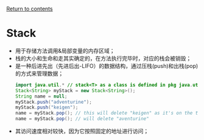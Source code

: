 [Return to contents](https://github.com/devychen/JavaStudyTrack/tree/main/README.md)

# Stack

- 用于存储方法调用&局部变量的内存区域；
- 栈的大小和生命和走其实确定的，在方法执行完毕时，对应的栈会被销毁；
- 是一种后进先出（先进后出-LIFO）的数据结构，通过压栈(push)和出栈(pop)的方式来管理数据；
    ```java
    import java.util.* // stack<T> as a class is defined in pkg java.util
    Stack<String> myStack = new Stack<String>();
    String name = null;
    myStack.push("adventurine"); 
    myStack.push("keigen");
    name = myStack.pop(); // this will delete "keigen" as it's on the top
    name = myStack.pop(); // will delete "aventurine"
    ```
- 其访问速度相对较快，因为它按照固定的地址进行访问；



